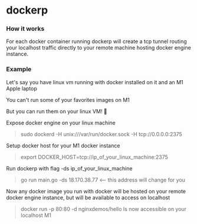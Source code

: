 # dockerp
### How it works
For each docker container running dockerp will create a tcp tunnel routing your localhost traffic directly to your remote machine hosting docker engine instance.
### Example
Let's say you have linux vm running with docker installed on it and an M1 Apple laptop

You can't run some of your favorites images on M1

But you can run them on your linux VM! 🥳

Expose docker engine on your linux machine
>sudo dockerd -H unix:///var/run/docker.sock -H tcp://0.0.0.0:2375

Setup docker host for your M1 docker instance
>export DOCKER_HOST=tcp://ip_of_your_linux_machine:2375

Run dockerp with flag -ds ip_of_your_linux_machine

>go run main.go -ds 18.170.38.77 <-- this address will change for you

Now any docker image you run with docker will be hosted on your remote docker engine instance, but will be available to access on localhost

>docker run -p 80:80 -d nginxdemos/hello
Is now accessible on your localhost M1
